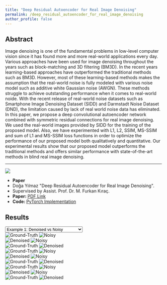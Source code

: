 ```yaml
---
title: "Deep Residual Autoencoder for Real Image Denoising"
permalink: /deep_residual_autoencoder_for_real_image_denoising
author_profile: false
---
```


<script src="assets/js/plugins/select.js"></script>
<script src="assets/js/plugins/cocoen.js"></script>

## Abstract

Image denoising is one of the fundamental problems in low-level computer vision since it has found more and more real-world applications every day. Various approaches have been used for image denoising throughout the years such as block-matching and 3D filtering (BM3D). In the recent years learning-based approaches have outperformed the traditional methods such as BM3D. However, most of these learning-based methods makes the assumption that the real-world noise is fully modeled with various noise model such as additive white Gaussian noise (AWGN). These methods struggle to achieve outstanding performance when it comes to real-world noide. With the recent release of real-world noise datasets such as Smartphone Image Denoising Dataset (SIDD) and Darmstadt Noise Dataset (DND), the limitation caused by lack of real world noise data has eliminated. In this paper, we propose a deep convolutional autoencoder network combined with symmetric residual connections for real image denoising. We used the real-world images provided by SIDD for the training of the proposed model. Also, we have experimented with L1, L2, SSIM, MS-SSIM and sum of L1 and MS-SSIM loss functions in order to optimize the performance of our proposed model both qualitatively and quantitative. Our experimental results show that our proposed model outperforms the traditional methods and offers similar performance with state-of-the-art methods in blind real image denoising.

---

<div class="paper-info">

  <div class="paper-info paper-image">
    <img src="assets/images/cs402_report_image.png" href="./assets/cs402_report.pdf">
  </div>

  <div class="paper-info paper-data">

  <ul>
    <li><b>Paper</b></li>
    <li>Doğa Yılmaz "Deep Residual Autoencoder for Real Image Denoising".</li>
    <li>Supervised by Assist. Prof. Dr. M. Furkan Kıraç.</li>
    <li><b>Paper: </b><a href="./assets/deep_residual_autoencoder_for_real_image_denoising.pdf">PDF Link</a></li>
    <li><b>Code: </b> <a href='https://github.com/yilmazdoga/Deep_Residual_Autoencoder_for_Real_Image_Denoising'>PyTorch Implementation</a></li>
  </ul>

  </div>

</div>


## Results

<select id="input" onchange="selector()" name="dropdown">
   <option value="compare1">Example 1: Denoised vs Noisy</option>
   <option value="compare2">Example 1: Ground-Truth vs Denoised</option>
   <option value="compare0">Example 1: Ground-Truth vs Noisy</option>
   <option value="compare4">Example 2: Denoised vs Noisy</option>
   <option value="compare5">Example 2: Ground-Truth vs Denoised</option>
   <option value="compare3">Example 2: Ground-Truth vs Noisy</option>
   <option value="compare7">Example 3: Denoised vs Noisy</option>
   <option value="compare8">Example 3: Ground-Truth vs Denoised</option>
   <option value="compare6">Example 3: Ground-Truth vs Noisy</option>
</select>


<div id="compare0" class="cocoen">
  <img src="assets/images/DRA_Examples/GT_0.png"  alt="Ground-Truth">
  <img src="assets/images/DRA_Examples/NOISY_0.png"  alt="Noisy">
</div>

<div id="compare1" class="cocoen">
  <img src="assets/images/DRA_Examples/DENOISED_0.png"  alt="Denoised">
  <img src="assets/images/DRA_Examples/NOISY_0.png"  alt="Noisy">
</div>

<div id="compare2" class="cocoen">
  <img src="assets/images/DRA_Examples/GT_0.png"  alt="Ground-Truth">
  <img src="assets/images/DRA_Examples/DENOISED_0.png"  alt="Denoised">
</div>

<div id="compare3" class="cocoen">
  <img src="assets/images/DRA_Examples/GT_1.png"  alt="Ground-Truth">
  <img src="assets/images/DRA_Examples/NOISY_1.png"  alt="Noisy">
</div>

<div id="compare4" class="cocoen">
  <img src="assets/images/DRA_Examples/DENOISED_1.png"  alt="Denoised">
  <img src="assets/images/DRA_Examples/NOISY_1.png"  alt="Noisy">
</div>

<div id="compare5" class="cocoen">
  <img src="assets/images/DRA_Examples/GT_1.png"  alt="Ground-Truth">
  <img src="assets/images/DRA_Examples/DENOISED_1.png"  alt="Denoised">
</div>
<div id="compare6" class="cocoen">
  <img src="assets/images/DRA_Examples/GT_2.png"  alt="Ground-Truth">
  <img src="assets/images/DRA_Examples/NOISY_2.png"  alt="Noisy">
</div>

<div id="compare7" class="cocoen">
  <img src="assets/images/DRA_Examples/DENOISED_2.png"  alt="Denoised">
  <img src="assets/images/DRA_Examples/NOISY_2.png"  alt="Noisy">
</div>

<div id="compare8" class="cocoen">
  <img src="assets/images/DRA_Examples/GT_2.png"  alt="Ground-Truth">
  <img src="assets/images/DRA_Examples/DENOISED_2.png"  alt="Denoised">
</div>


<script>
document.querySelectorAll('.cocoen').forEach(function(element){
new Cocoen(element);
});
selector();
</script>
